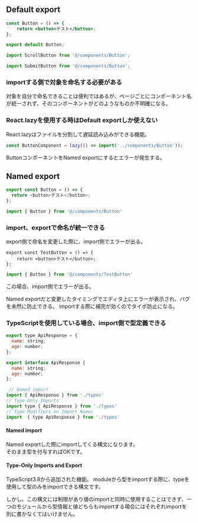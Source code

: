 ## Default export

```js:export.jsx
const Button = () => {
	return <button>テスト</button>;
};

export default Button;
```

```js
import ScrollButton from '@/components/Button';
```

```js
import SubmitButton from '@/components/Button';
```

### importする側で対象を命名する必要がある
対象を自分で命名できることは便利ではあるが、ページごとにコンポーネント名が統一されず、そのコンポーネントがどのようなものか不明確になる。  
### React.lazyを使用する時はDefault exportしか使えない
React.lazyはファイルを分割して遅延読み込みができる機能。

```js
const ButtonComponent = lazy(() => import('../components/Button'));
```

ButtonコンポーネントをNamed exportにするとエラーが発生する。

## Named export

```js:export.js
export const Button = () => {
  return <button>テスト</button>;
};
```

```js:import.jsx
import { Button } from '@/components/Button'
```
### import、exportで命名が統一できる
export側で命名を変更した際に、import側でエラーが出る。

```js:export
export const TestButton = () => {
	return <button>テスト</button>;
};
```

```js:import.js
import { Button } from '@/components/TestButton'
```

この場合、import側でエラーが出る。

Named exportだと変更したタイミングでエディタ上にエラーが表示され、バグを未然に防止できる。
importする際に補完が効くのでタイポ防止になる。

### TypeScriptを使用している場合、import側で型定義できる

```js
export type ApiResponse = {
  name: string;
  age: number;
};

export interface ApiResponse {
  name: string;
  age: number;
};
```

```js
 // Named import
import { ApiResponse } from './types'
// Type-Only Imports
import type { ApiResponse } from './types'
// Type Modifiers on Import Names 
import  { type ApiResponse } from './types'
```

#### Named import
Named exportした際にimportしてくる構文になります。  
そのまま型を付与すればOKです。

#### Type-Only Imports and Export  
TypeScript3.8から追加された機能。
moduleから型をimportする際に、typeを使用して型のみをimportできる構文です。  
  
しかし、この構文には制限があり値のimportと同時に使用することはできず、一つのモジュールから型情報と値どちらもimportする場合にはそれぞれimportを別に書かなくてはいけません。
